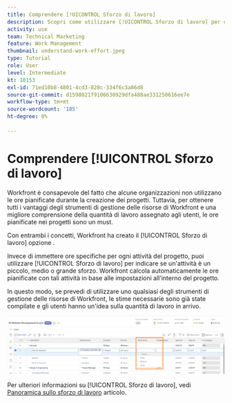 ```yaml
---
title: Comprendere [!UICONTROL Sforzo di lavoro]
description: Scopri come utilizzare [!UICONTROL Sforzo di lavoro] per ottenere una stima rapida delle ore pianificate nella timeline del progetto.
activity: use
team: Technical Marketing
feature: Work Management
thumbnail: understand-work-effort.jpeg
type: Tutorial
role: User
level: Intermediate
kt: 10153
exl-id: 71ed10b8-4801-4cd3-828c-334f6c3a86d8
source-git-commit: d1598021f9106630929dfa488ae331250616ee7e
workflow-type: tm+mt
source-wordcount: '185'
ht-degree: 0%

---
```


# Comprendere [!UICONTROL Sforzo di lavoro]

Workfront è consapevole del fatto che alcune organizzazioni non utilizzano le ore pianificate durante la creazione dei progetti. Tuttavia, per ottenere tutti i vantaggi degli strumenti di gestione delle risorse di Workfront e una migliore comprensione della quantità di lavoro assegnato agli utenti, le ore pianificate nei progetti sono un must.

Con entrambi i concetti, Workfront ha creato il [!UICONTROL Sforzo di lavoro] opzione .

Invece di immettere ore specifiche per ogni attività del progetto, puoi utilizzare [!UICONTROL Sforzo di lavoro] per indicare se un&#39;attività è un piccolo, medio o grande sforzo. Workfront calcola automaticamente le ore pianificate con tali attività in base alle impostazioni all’interno del progetto.

In questo modo, se prevedi di utilizzare uno qualsiasi degli strumenti di gestione delle risorse di Workfront, le stime necessarie sono già state compilate e gli utenti hanno un&#39;idea sulla quantità di lavoro in arrivo.

![Elenco delle attività del progetto con [!UICONTROL Sforzo di lavoro] column](assets/planner-fund-work-effort.png)

Per ulteriori informazioni su [!UICONTROL Sforzo di lavoro], vedi [Panoramica sullo sforzo di lavoro](https://experienceleague.adobe.com/docs/workfront/using/manage-work/tasks/task-information/work-effort.html?lang=en) articolo.
